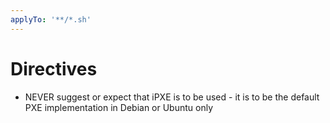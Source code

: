 ```yaml
---
applyTo: '**/*.sh'
---
```


# Directives
- NEVER suggest or expect that iPXE is to be used - it is to be the default PXE implementation in Debian or Ubuntu only